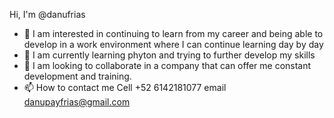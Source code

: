 Hi, I'm @danufrias
- 👀 I am interested in continuing to learn from my career and being able to develop in a work environment where I can continue learning day by day
- 🌱 I am currently learning phyton and trying to further develop my skills
- 💞️ I am looking to collaborate in a company that can offer me constant development and training.
- 📫 How to contact me
Cell +52 6142181077
email
danupayfrias@gmail.com

<!---
danufrias/danufrias is a ✨ special ✨ repository because its `README.md` (this file) appears on your GitHub profile.
You can click the Preview link to take a look at your changes.
--->
